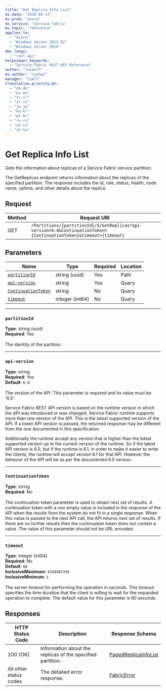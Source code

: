 ```yaml
---
title: "Get Replica Info List"
ms.date: "2018-04-23"
ms.prod: "azure"
ms.service: "service-fabric"
ms.topic: "reference"
applies_to: 
  - "Azure"
  - "Windows Server 2012 R2"
  - "Windows Server 2016"
dev_langs: 
  - "rest-api"
helpviewer_keywords: 
  - "Service Fabric REST API Reference"
author: "rwike77"
ms.author: "ryanwi"
manager: "timlt"
translation.priority.mt: 
  - "de-de"
  - "es-es"
  - "fr-fr"
  - "it-it"
  - "ja-jp"
  - "ko-kr"
  - "pt-br"
  - "ru-ru"
  - "zh-cn"
  - "zh-tw"
---
```

# Get Replica Info List
Gets the information about replicas of a Service Fabric service partition.

The GetReplicas endpoint returns information about the replicas of the specified partition. The response includes the id, role, status, health, node name, uptime, and other details about the replica.

## Request
| Method | Request URI |
| ------ | ----------- |
| GET | `/Partitions/{partitionId}/$/GetReplicas?api-version=6.0&ContinuationToken={ContinuationToken}&timeout={timeout}` |


## Parameters
| Name | Type | Required | Location |
| --- | --- | --- | --- |
| [`partitionId`](#partitionid) | string (uuid) | Yes | Path |
| [`api-version`](#api-version) | string | Yes | Query |
| [`ContinuationToken`](#continuationtoken) | string | No | Query |
| [`timeout`](#timeout) | integer (int64) | No | Query |

____
### `partitionId`
__Type__: string (uuid) <br/>
__Required__: Yes<br/>
<br/>
The identity of the partition.

____
### `api-version`
__Type__: string <br/>
__Required__: Yes<br/>
__Default__: `6.0` <br/>
<br/>
The version of the API. This parameter is required and its value must be '6.0'.

Service Fabric REST API version is based on the runtime version in which the API was introduced or was changed. Service Fabric runtime supports more than one version of the API. This is the latest supported version of the API. If a lower API version is passed, the returned response may be different from the one documented in this specification.

Additionally the runtime accept any version that is higher than the latest supported version up to the current version of the runtime. So if the latest API version is 6.0, but if the runtime is 6.1, in order to make it easier to write the clients, the runtime will accept version 6.1 for that API. However the behavior of the API will be as per the documented 6.0 version.


____
### `ContinuationToken`
__Type__: string <br/>
__Required__: No<br/>
<br/>
The continuation token parameter is used to obtain next set of results. A continuation token with a non empty value is included in the response of the API when the results from the system do not fit in a single response. When this value is passed to the next API call, the API returns next set of results. If there are no further results then the continuation token does not contain a value. The value of this parameter should not be URL encoded.

____
### `timeout`
__Type__: integer (int64) <br/>
__Required__: No<br/>
__Default__: `60` <br/>
__InclusiveMaximum__: `4294967295` <br/>
__InclusiveMinimum__: `1` <br/>
<br/>
The server timeout for performing the operation in seconds. This timeout specifies the time duration that the client is willing to wait for the requested operation to complete. The default value for this parameter is 60 seconds.

## Responses

| HTTP Status Code | Description | Response Schema |
| --- | --- | --- |
| 200 (OK) | Information about the replicas of the specified partition.<br/> | [PagedReplicaInfoList](sfclient-model-pagedreplicainfolist.md) |
| All other status codes | The detailed error response.<br/> | [FabricError](sfclient-model-fabricerror.md) |
